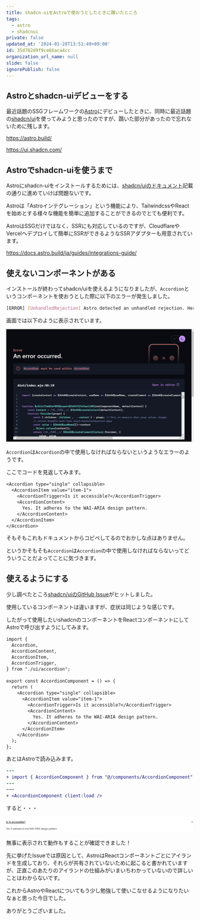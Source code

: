 ```yaml
---
title: shadcn-uiをAstroで使おうとしたときに躓いたところ
tags:
  - astro
  - shadcnui
private: false
updated_at: '2024-01-28T13:51:49+09:00'
id: 35d782d9f9ce66aca4cc
organization_url_name: null
slide: false
ignorePublish: false
---
```

## Astroとshadcn-uiデビューをする

最近話題のSSGフレームワークの[Astro](https://astro.build/)にデビューしたときに、同時に最近話題の[shadcn/ui](https://ui.shadcn.com/)を使ってみようと思ったのですが、躓いた部分があったので忘れないために残します。

https://astro.build/

https://ui.shadcn.com/

## Astroでshadcn-uiを使うまで

Astroにshadcn-uiをインストールするためには、[shadcn/uiのドキュメント](https://ui.shadcn.com/docs/installation/astro)記載の通りに進めていけば問題ないです。

Astroは「Astroインテグレーション」という機能により、TailwindcssやReactを始めとする様々な機能を簡単に追加することができるのでとても便利です。

AstroはSSGだけではなく、SSRにも対応しているのですが、CloudflareやVercelへデプロイして簡単にSSRができるようなSSRアダプターも用意されています。

https://docs.astro.build/ja/guides/integrations-guide/

## 使えないコンポーネントがある

インストールが終わってshadcn/uiを使えるようになりましたが、`Accordion`というコンポーネントを使おうとした際に以下のエラーが発生しました。

```bash
[ERROR] [UnhandledRejection] Astro detected an unhandled rejection. Here's the stack trace: Error: `Accordion` must be used within `Accordion`
```

画面では以下のように表示されています。

![](https://raw.githubusercontent.com/Gardenia-710/articles/main/images/2024-01-28-13-21.png)

`Accordion`は`Accordion`の中で使用しなければならないというようなエラーのようです。

ここでコードを見返してみます。

```astro:src/index.astro
<Accordion type="single" collapsible>
  <AccordionItem value="item-1">
    <AccordionTrigger>Is it accessible?</AccordionTrigger>
    <AccordionContent>
      Yes. It adheres to the WAI-ARIA design pattern.
    </AccordionContent>
  </AccordionItem>
</Accordion>
```

そもそもこれもドキュメントからコピペしてるのでおかしな点はありません。

というかそもそも`Accordion`は`Accordion`の中で使用しなければならないってどういうことだよってことに気づきます。

## 使えるようにする

少し調べたところ[shadcn/uiのGitHub Issue](https://github.com/shadcn-ui/ui/issues/987)がヒットしました。

使用しているコンポーネントは違いますが、症状は同じような感じです。

したがって使用したいshadcnのコンポーネントをReactコンポーネントにしてAstroで呼び出すようにしてみます。

```tsx:src/components/AccordionComponent.tsx
import {
  Accordion,
  AccordionContent,
  AccordionItem,
  AccordionTrigger,
} from "./ui/accordion";

export const AccordionComponent = () => {
  return (
    <Accordion type="single" collapsible>
      <AccordionItem value="item-1">
        <AccordionTrigger>Is it accessible?</AccordionTrigger>
        <AccordionContent>
          Yes. It adheres to the WAI-ARIA design pattern.
        </AccordionContent>
      </AccordionItem>
    </Accordion>
  );
};
```

あとはAstroで読み込みます。

```diff astro:src/index.astro
---
+ import { AccordionComponent } from "@/components/AccordionComponent"
---
~~~
+ <AccordionComponent client:load />
```

すると・・・

![](https://raw.githubusercontent.com/Gardenia-710/articles/main/images/2024-01-28-13-34.png)

無事に表示されて動作もすることが確認できました！

先に挙げたIssueでは原因として、AstroはReactコンポーネントごとにアイランドを生成しており、それらが共有されていないために起こると書かれていますが、正直このあたりのアイランドの仕組みがいまいちわかっていないので詳しいことはわからないです。

これからAstroやReactについてもう少し勉強して使いこなせるようになりたいなぁと思った今日でした。

ありがとうございました。
